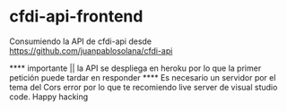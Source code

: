 # cfdi-api-frontend
Consumiendo la API de cfdi-api desde https://github.com/juanpablosolana/cfdi-api

**** importante || la API se despliega en heroku por lo que la primer petición puede tardar en responder ****
Es necesario un servidor por el tema del Cors error por lo que te recomiendo live server de visual studio code.
Happy hacking
